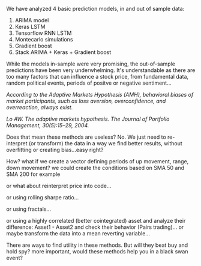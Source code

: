 We have analyzed 4 basic prediction models, in and out of sample data:
1. ARIMA model
2. Keras LSTM
3. Tensorflow RNN LSTM
4. Montecarlo simulations
5. Gradient boost
6. Stack ARIMA + Keras + Gradient boost

While the models in-sample were very promising, the out-of-sample predictions have been very underwhelming. It's understandable as there are too many factors that can influence a stock price, from fundamental data, random political events, periods of positve or negative sentiment...

_According to the Adaptive Markets Hypothesis
(AMH), behavioral biases of market participants, such as
loss aversion, overconfidence, and overreaction, always exist._

*Lo AW. The adaptive markets hypothesis. The Journal of Portfolio
Management, 30(5):15–29, 2004.*


Does that mean these methods are useless? No. 
We just need to re-interpret (or transform) the data in a way we find better results, without overfitting or creating bias...easy right?

How? what if we create a vector defining periods of up movement, range, down movement? we could create the conditions based on SMA 50 and SMA 200 for example

or what about reinterpret price into code...

or using rolling sharpe ratio...

or using fractals...

or using a highly correlated (better cointegrated) asset and analyze their difference: Asset1 - Asset2 and check their behavior (Pairs trading)...
or maybe transform the data into a mean reverting variable...

There are ways to find utility in these methods. But will they beat buy and hold spy?
more important, would these methods help you in a black swan event?